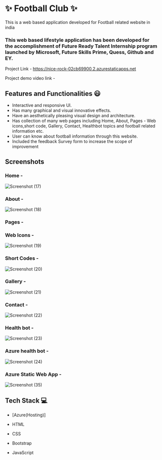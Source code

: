 # ✨ Football Club ✨

This is a web based application developed for Football related website in india

### This web based lifestyle application has been developed for the accomplishment of Future Ready Talent Internship program launched by Microsoft, Future Skills Prime, Quess, Github and EY.


Project Link - https://nice-rock-02cb69900.2.azurestaticapps.net



Project demo video link -


## Features and Functionalities 😃

- Interactive and responsive UI.
- Has many graphical and visual innovative effects.
- Have an aesthetically pleasing visual design and architecture.
- Has collection of many web pages including Home, About, Pages - Web icons,short code, Gallery, Contact, Healthbot topics and football related information etc.
- User can know about football information through this website.
- Included the feedback Survey form to increase the scope of improvement 

## Screenshots






### Home -

![Screenshot (17)](https://user-images.githubusercontent.com/114640204/208718428-1a3388da-9de0-4002-9cc2-22792341cc81.png)



### About -

![Screenshot (18)](https://user-images.githubusercontent.com/114640204/208719892-1340cebe-563a-4f5b-8440-9bf1f823ec3d.png)




### Pages -


### Web Icons - 

![Screenshot (19)](https://user-images.githubusercontent.com/114640204/208722621-ead97dc9-172f-4e2b-9d64-0ed48fe119a0.png)




### Short Codes - 

![Screenshot (20)](https://user-images.githubusercontent.com/114640204/208723281-5b8c3e57-a768-49a7-a48a-79de516d31c6.png)


### Gallery -

![Screenshot (21)](https://user-images.githubusercontent.com/114640204/208724150-bc3bcb14-4a8e-4b36-99bc-acf1ca286793.png)




### Contact -

![Screenshot (22)](https://user-images.githubusercontent.com/114640204/208724887-3aa216cb-1ec3-4ff0-83b3-5427d68d1243.png)


### Health bot -

![Screenshot (23)](https://user-images.githubusercontent.com/114640204/208725798-d5ae54c6-2a31-4c93-8f87-5c39e28e3d6e.png)



### Azure health bot -

![Screenshot (24)](https://user-images.githubusercontent.com/114640204/208727045-b23604ad-a6cf-4d99-af60-eb2760a30957.png)



### Azure Static Web App -

![Screenshot (35)](https://user-images.githubusercontent.com/114640204/209471939-66e5f927-2c82-4c1c-a790-0b81d0cc2f3c.png)



## Tech Stack 💻

- [Azure(Hosting)]

- HTML

- CSS

- Bootstrap

 - JavaScript
